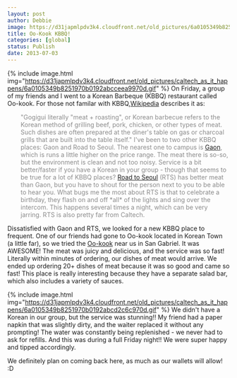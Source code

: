 ```yaml
---
layout: post
author: Debbie
image: https://d31japmlpdv3k4.cloudfront.net/old_pictures/6a0105349b8251970b01910403c06a970c.gif
title: Oo-Kook KBBQ! 
categories: [global]
status: Publish
date: 2013-07-03
---
```




{% include image.html img="https://d31japmlpdv3k4.cloudfront.net/old_pictures/caltech_as_it_happens/6a0105349b8251970b0192abcceea9970d.gif" %}
On Friday, a group of my friends and I went to a Korean Barbeque (KBBQ) restaurant called Oo-kook. For those not familar with KBBQ,<a href="https://en.wikipedia.org/wiki/Korean_barbecue" target="_blank" title="KBBQ">Wikipedia</a> describes it as:
<p style="padding-left: 30px;"><span style="color: #8b8b8b;">"Gogigui literally "meat + roasting", or Korean barbecue refers to the Korean method of grilling beef, pork, chicken, or other types of meat. Such dishes are often prepared at the diner's table on gas or charcoal grills that are built into the table itself."
I've been to two other KBBQ places: Gaon and Road to Seoul. The nearest one to campus is <a href="https://www.yelp.com/biz/gaon-authentic-korean-bbq-restaurant-pasadena" target="_blank" title="Gaon">Gaon</a>, which is runs a little higher on the price range. The meat there is so-so, but the environment is clean and not too noisy. Service is a bit better/faster if you have a Korean in your group - though that seems to be true for a lot of KBBQ places?
<a href="https://www.yelp.com/biz/road-to-seoul-los-angeles" target="_blank" title="Road to Seoul">Road to Seoul</a> (RTS) has better meat than Gaon, but you have to shout for the person next to you to be able to hear you. What bugs me the most about RTS is that to celebrate a birthday, they flash on and off *all* of the lights and sing over the intercom. This happens several times a night, which can be very jarring. RTS is also pretty far from Caltech.

Dissatisfied with Gaon and RTS, we looked for a new KBBQ place to frequent. One of our friends had gone to Oo-kook located in Korean Town (a little far), so we tried the <a href="https://www.yelp.com/biz/oo-kook-korean-bbq-san-gabriel" target="_blank" title="Oo-kook">Oo-kook</a> near us in San Gabriel. It was AWESOME! The meat was juicy and delicious, and the service was so fast! Literally within minutes of ordering, our dishes of meat would arrive. We ended up ordering 20+ dishes of meat because it was so good and came so fast! This place is really interesting because they have a separate salad bar, which also includes a variety of sauces.


{% include image.html img="https://d31japmlpdv3k4.cloudfront.net/old_pictures/caltech_as_it_happens/6a0105349b8251970b0192abcd2c6c970d.gif" %}
We didn't have a Korean in our group, but the service was stunning!! My friend had a paper napkin that was slightly dirty, and the waiter replaced it without any prompting! The water was constantly being replenished - we never had to ask for refills. And this was during a full Friday night!! We were super happy and tipped accordingly.

We definitely plan on coming back here, as much as our wallets will allow! :D
